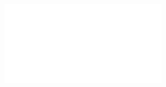 <img src="https://raw.githubusercontent.com/sayeed205/sayeed205/master/assets/README.svg" alt="README" />
